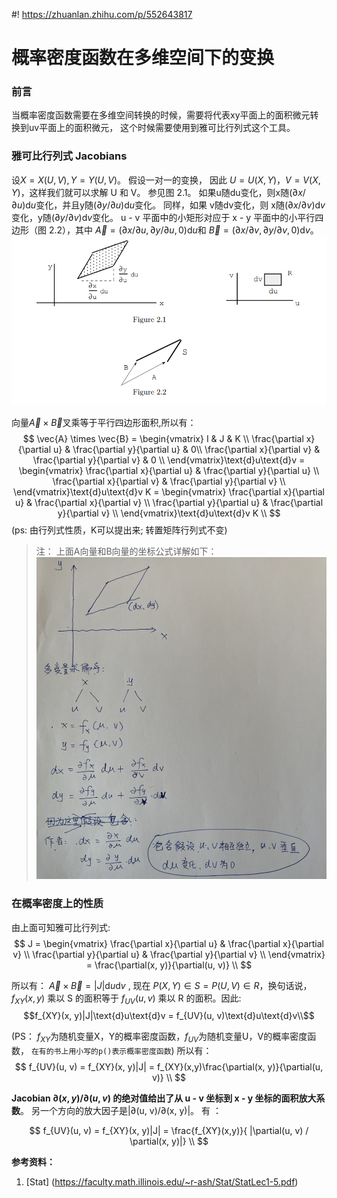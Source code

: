 #! https://zhuanlan.zhihu.com/p/552643817
# 概率密度函数在多维空间下的变换

### 前言
当概率密度函数需要在多维空间转换的时候，需要将代表xy平面上的面积微元转换到uv平面上的面积微元， 这个时候需要使用到雅可比行列式这个工具。

###  雅可比行列式 Jacobians

设$X = X(U, V), Y = Y (U, V)$。 假设一对一的变换， 因此 $U = U(X,Y )，V = V (X,Y )$，这样我们就可以求解 U 和 V。 参见图 2.1。 如果u随du变化，则x随$(∂x/∂u)\text{d}u$变化，并且y随$(∂y/∂u)\text{d}u$变化。 同样，如果 v随dv变化，则 x随$(∂x/∂v)\text{d}v$变化，y随$(∂y/∂v)\text{d}v$变化。 u - v 平面中的小矩形对应于 x - y 平面中的小平行四边形（图 2.2），其中 $\vec{A} = (∂x/∂u, ∂y/∂u,0)\text{d}u$和 $\vec{B} = (∂x /∂v, ∂y/∂v, 0)\text{d}v$。 
![](./Image/Jacobians_with_PDF.png)

向量$\vec{A} \times \vec{B}$叉乘等于平行四边形面积,所以有：
$$
\vec{A} \times \vec{B} = 
\begin{vmatrix}
I & J & K \\
\frac{\partial x}{\partial u} & \frac{\partial y}{\partial u} & 0\\
\frac{\partial x}{\partial v} & \frac{\partial y}{\partial v} & 0 \\
\end{vmatrix}\text{d}u\text{d}v =
\begin{vmatrix}
\frac{\partial x}{\partial u} & \frac{\partial y}{\partial u} \\
\frac{\partial x}{\partial v} & \frac{\partial y}{\partial v} \\
\end{vmatrix}\text{d}u\text{d}v K = 
\begin{vmatrix}
\frac{\partial x}{\partial u} &  \frac{\partial x}{\partial v} \\
\frac{\partial y}{\partial u} & \frac{\partial y}{\partial v} \\
\end{vmatrix}\text{d}u\text{d}v K \\
$$
(ps: 由行列式性质，K可以提出来; 转置矩阵行列式不变)

>注： 上面A向量和B向量的坐标公式详解如下：
>![](./Image/Partial_derivative.png)
### 在概率密度上的性质
由上面可知雅可比行列式: 
$$
J = 
\begin{vmatrix}
\frac{\partial x}{\partial u} &  \frac{\partial x}{\partial v} \\
\frac{\partial y}{\partial u} & \frac{\partial y}{\partial v} \\
\end{vmatrix} = 
\frac{\partial(x, y)}{\partial(u, v)} \\
$$

所以有： $\vec{A} \times \vec{B} = |J|\text{d}u\text{d}v$ , 现在 $P{(X,Y ) ∈ S} = P{(U, V ) ∈ R}$，换句话说，
$f_{XY}(x, y)$ 乘以 S 的面积等于 $f_{UV}(u, v)$ 乘以 R 的面积。因此: 
$$f_{XY}(x, y)|J|\text{d}u\text{d}v = f_{UV}(u, v)\text{d}u\text{d}v\\$$

(PS： $f_{XY}$为随机变量X，Y的概率密度函数，$f_{UV}$为随机变量U，V的概率密度函数， `在有的书上用小写的p()表示概率密度函数`)
所以有：
$$
f_{UV}(u, v) = f_{XY}(x, y)|J| = f_{XY}(x,y)\frac{\partial(x, y)}{\partial(u, v)} \\
$$

**Jacobian $∂(x, y)/∂(u, v)$ 的绝对值给出了从 u - v 坐标到 x - y 坐标的面积放大系数**。 另一个方向的放大因子是|∂(u, v)/∂(x, y)|。  有 ：

$$
f_{UV}(u, v) = f_{XY}(x, y)|J| = \frac{f_{XY}(x,y)}{ |\partial(u, v) / \partial(x, y)|} \\
$$



**参考资料：**

1. [Stat] (https://faculty.math.illinois.edu/~r-ash/Stat/StatLec1-5.pdf)
